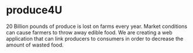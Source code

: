 # produce4U

20 Billion pounds of produce is lost on farms every year. Market conditions can cause farmers to throw away edible food. We are creating a web application that can link producers to consumers in order to decrease the amount of wasted food.
